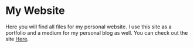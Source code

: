 # My Website

Here you will find all files for my personal website. I use this site as a portfolio and a medium for my personal blog as well. You can check out the site [Here](https://www.evanhorsley.com).
